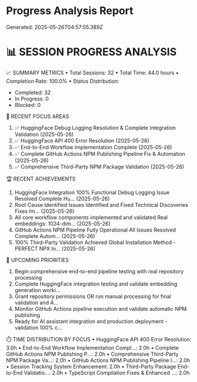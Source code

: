 # Progress Analysis Report

Generated: 2025-05-26T04:57:55.389Z

📊 SESSION PROGRESS ANALYSIS
==================================================

📈 SUMMARY METRICS
• Total Sessions: 32
• Total Time: 44.0 hours
• Completion Rate: 100.0%
• Status Distribution:
  - Completed: 32
  - In Progress: 0
  - Blocked: 0

🎯 RECENT FOCUS AREAS
1. ✅ HuggingFace Debug Logging Resolution & Complete Integration Validation (2025-05-26)
2. ✅ HuggingFace API 400 Error Resolution (2025-05-26)
3. ✅ End-to-End Workflow Implementation Complete (2025-05-26)
4. ✅ Complete GitHub Actions NPM Publishing Pipeline Fix & Automation (2025-05-26)
5. ✅ Comprehensive Third-Party NPM Package Validation (2025-05-26)

🏆 RECENT ACHIEVEMENTS
1. HuggingFace Integration 100% Functional Debug Logging Issue Resolved Complete Hu... (2025-05-26)
2. Root Cause Identified Issues Identified and Fixed Technical Discoveries Fixes Im... (2025-05-26)
3. All core workflow components implemented and validated Real embeddings: 1024-dim... (2025-05-26)
4. GitHub Actions NPM Pipeline Fully Operational All Issues Resolved Complete Autom... (2025-05-26)
5. 100% Third-Party Validation Achieved Global Installation Method - PERFECT NPX In... (2025-05-26)

🚀 UPCOMING PRIORITIES
1. Begin comprehensive end-to-end pipeline testing with real repository processing
2. Complete HuggingFace integration testing and validate embedding generation worki...
3. Grant repository permissions OR run manual processing for final validation and A...
4. Monitor GitHub Actions pipeline execution and validate automatic NPM publishing
5. Ready for AI assistant integration and production deployment - validation 100% c...

⏱️  TIME DISTRIBUTION BY FOCUS
• HuggingFace API 400 Error Resolution: 3.0h
• End-to-End Workflow Implementation Compl...: 2.0h
• Complete GitHub Actions NPM Publishing P...: 2.0h
• Comprehensive Third-Party NPM Package Va...: 2.0h
• GitHub Actions NPM Publishing Pipeline I...: 2.0h
• Session Tracking System Enhancement: 2.0h
• Third-Party Package End-to-End Validatio...: 2.0h
• TypeScript Compilation Fixes & Enhanced ...: 2.0h